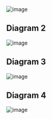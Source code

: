 ![image](https://user-images.githubusercontent.com/94179626/146119345-8ab320f1-406a-44b5-9a0f-518feb63746b.png)

## Diagram 2 
![image](https://user-images.githubusercontent.com/94337426/146222440-4bf0f5ba-ad81-4ecd-aada-085ad2958dde.png)
## Diagram 3
![image](https://user-images.githubusercontent.com/94337426/146222862-513f0012-8eb7-4b5b-8da6-c06d11ad0ad5.png)
## Diagram 4
![image](https://user-images.githubusercontent.com/94337426/146222928-64d8c60d-fe10-46f6-8b51-e290f6c1c5ca.png)
